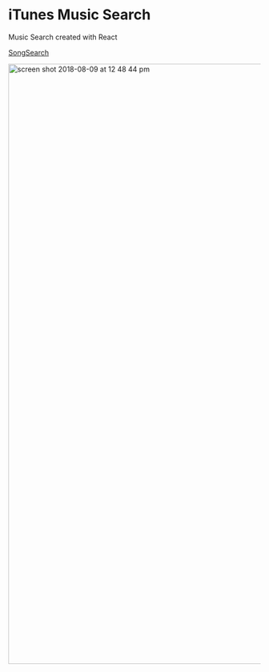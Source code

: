 # iTunes Music Search

Music Search created with React

[SongSearch](https://song-search.herokuapp.com/)

<img width="1196" alt="screen shot 2018-08-09 at 12 48 44 pm" src="https://user-images.githubusercontent.com/30442625/43913366-c6c08dec-9bd2-11e8-9938-62a34542567b.png">
